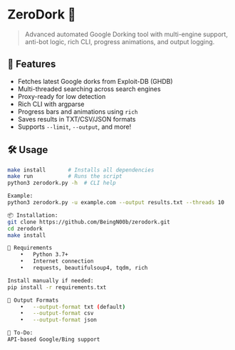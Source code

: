 # ZeroDork 🔎

> Advanced automated Google Dorking tool with multi-engine support, anti-bot logic, rich CLI, progress animations, and output logging.

## 🚀 Features

- Fetches latest Google dorks from Exploit-DB (GHDB)
- Multi-threaded searching across search engines
- Proxy-ready for low detection
- Rich CLI with argparse
- Progress bars and animations using `rich`
- Saves results in TXT/CSV/JSON formats
- Supports `--limit`, `--output`, and more!

## 🛠️ Usage

```bash
make install       # Installs all dependencies
make run           # Runs the script
python3 zerodork.py -h  # CLI help

Example:
python3 zerodork.py -u example.com --output results.txt --threads 10

📦 Installation:
git clone https://github.com/BeingN00b/zerodork.git
cd zerodork
make install

🧩 Requirements
	•	Python 3.7+
	•	Internet connection
	•	requests, beautifulsoup4, tqdm, rich

Install manually if needed:
pip install -r requirements.txt

📂 Output Formats
	•	--output-format txt (default)
	•	--output-format csv
	•	--output-format json

🧠 To-Do:
API-based Google/Bing support
